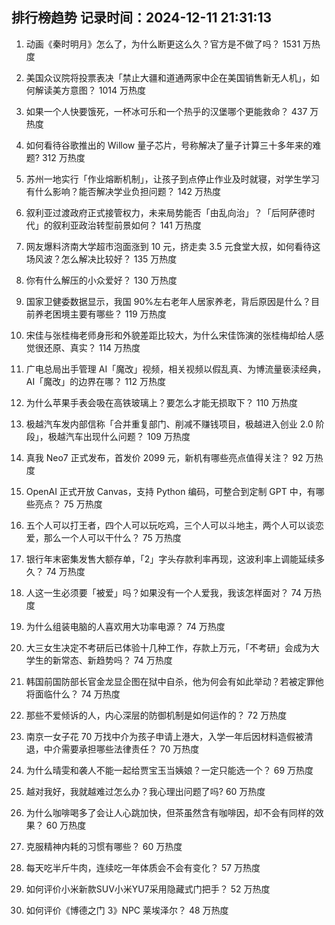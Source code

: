 
## 排行榜趋势 记录时间：2024-12-11 21:31:13
  
  1. 动画《秦时明月》怎么了，为什么断更这么久？官方是不做了吗？ 1531 万热度
    
  2. 美国众议院将投票表决「禁止大疆和道通两家中企在美国销售新无人机」，如何解读美方意图？ 1014 万热度
    
  3. 如果一个人快要饿死，一杯冰可乐和一个热乎的汉堡哪个更能救命？ 437 万热度
    
  4. 如何看待谷歌推出的 Willow 量子芯片，号称解决了量子计算三十多年来的难题? 312 万热度
    
  5. 苏州一地实行「作业熔断机制」，让孩子到点停止作业及时就寝，对学生学习有什么影响？能否解决学业负担问题？ 142 万热度
    
  6. 叙利亚过渡政府正式接管权力，未来局势能否「由乱向治」？「后阿萨德时代」的叙利亚政治转型前景如何？ 141 万热度
    
  7. 网友爆料济南大学超市泡面涨到 10 元，挤走卖 3.5 元食堂大叔，如何看待这场风波？怎么解决比较好？ 135 万热度
    
  8. 你有什么解压的小众爱好？ 130 万热度
    
  9. 国家卫健委数据显示，我国 90%左右老年人居家养老，背后原因是什么？目前养老困境主要有哪些？ 119 万热度
    
  10. 宋佳与张桂梅老师身形和外貌差距比较大，为什么宋佳饰演的张桂梅却给人感觉很还原、真实？ 114 万热度
    
  11. 广电总局出手管理 AI「魔改」视频，相关视频以假乱真、为博流量亵渎经典，AI「魔改」的边界在哪？ 112 万热度
    
  12. 为什么苹果手表会吸在高铁玻璃上？要怎么才能无损取下？ 110 万热度
    
  13. 极越汽车发内部信称「合并重复部门、削减不赚钱项目，极越进入创业 2.0 阶段」，极越汽车出现什么问题？ 109 万热度
    
  14. 真我 Neo7 正式发布，首发价 2099 元，新机有哪些亮点值得关注？ 92 万热度
    
  15. OpenAI 正式开放 Canvas，支持 Python 编码，可整合到定制 GPT 中，有哪些亮点？ 75 万热度
    
  16. 五个人可以打王者，四个人可以玩吃鸡，三个人可以斗地主，两个人可以谈恋爱，那么一个人可以干什么？ 75 万热度
    
  17. 银行年末密集发售大额存单，「2」字头存款利率再现，这波利率上调能延续多久？ 74 万热度
    
  18. 人这一生必须要「被爱」吗？如果没有一个人爱我，我该怎样面对？ 74 万热度
    
  19. 为什么组装电脑的人喜欢用大功率电源？ 74 万热度
    
  20. 大三女生决定不考研后已体验十几种工作，存款上万元，「不考研」会成为大学生的新常态、新趋势吗？ 74 万热度
    
  21. 韩国前国防部长官金龙显企图在狱中自杀，他为何会有如此举动？若被定罪他将面临什么？ 74 万热度
    
  22. 那些不爱倾诉的人，内心深层的防御机制是如何运作的？ 72 万热度
    
  23. 南京一女子花 70 万找中介为孩子申请上港大，入学一年后因材料造假被清退，中介需要承担哪些法律责任？ 70 万热度
    
  24. 为什么晴雯和袭人不能一起给贾宝玉当姨娘？一定只能选一个？ 69 万热度
    
  25. 越对我好，我就越难过怎么办？我心理出问题了吗? 60 万热度
    
  26. 为什么咖啡喝多了会让人心跳加快，但茶虽然含有咖啡因，却不会有同样的效果？ 60 万热度
    
  27. 克服精神内耗的习惯有哪些？ 60 万热度
    
  28. 每天吃半斤牛肉，连续吃一年体质会不会有变化？ 57 万热度
    
  29. 如何评价小米新款SUV小米YU7采用隐藏式门把手？ 52 万热度
    
  30. 如何评价《博德之门 3》NPC 莱埃泽尔？ 48 万热度
    